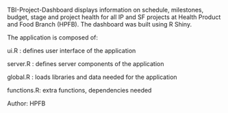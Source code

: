 TBI-Project-Dashboard displays information on schedule, milestones, budget, stage and project health for all IP and SF projects at Health Product and Food Branch (HPFB). The dashboard was built using R Shiny.

The application is composed of:

ui.R : defines user interface of the application

server.R : defines server components of the application

global.R : loads libraries and data needed for the application

functions.R: extra functions, dependencies needed

Author: HPFB
